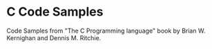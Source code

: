 # C Code Samples

Code Samples from "The C Programming language" book by Brian W. Kernighan and Dennis M. Ritchie.
